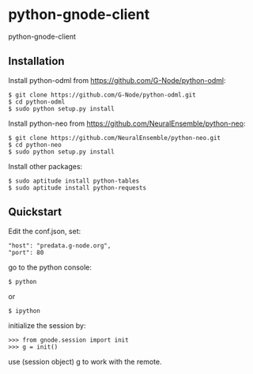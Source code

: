 python-gnode-client
===================

python-gnode-client


Installation
------------

Install python-odml from https://github.com/G-Node/python-odml:

    $ git clone https://github.com/G-Node/python-odml.git
    $ cd python-odml
    $ sudo python setup.py install


Install python-neo from https://github.com/NeuralEnsemble/python-neo:

    $ git clone https://github.com/NeuralEnsemble/python-neo.git
    $ cd python-neo
    $ sudo python setup.py install


Install other packages:

    $ sudo aptitude install python-tables
    $ sudo aptitude install python-requests


Quickstart
----------

Edit the conf.json, set:

    "host": "predata.g-node.org",
    "port": 80

go to the python console:

    $ python

or

    $ ipython

initialize the session by:

    >>> from gnode.session import init
    >>> g = init()

use (session object) g to work with the remote.
